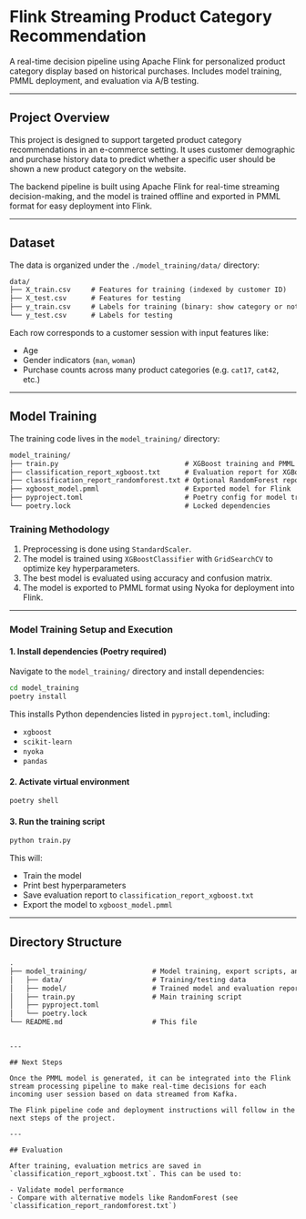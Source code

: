 # Flink Streaming Product Category Recommendation

A real-time decision pipeline using Apache Flink for personalized product category display based on historical purchases. Includes model training, PMML deployment, and evaluation via A/B testing.

---

## Project Overview

This project is designed to support targeted product category recommendations in an e-commerce setting. It uses customer demographic and purchase history data to predict whether a specific user should be shown a new product category on the website.

The backend pipeline is built using Apache Flink for real-time streaming decision-making, and the model is trained offline and exported in PMML format for easy deployment into Flink.

---

## Dataset

The data is organized under the `./model_training/data/` directory:

```txt
data/
├── X_train.csv     # Features for training (indexed by customer ID)
├── X_test.csv      # Features for testing
├── y_train.csv     # Labels for training (binary: show category or not)
└── y_test.csv      # Labels for testing
```

Each row corresponds to a customer session with input features like:

- Age
- Gender indicators (`man`, `woman`)
- Purchase counts across many product categories (e.g. `cat17`, `cat42`, etc.)

---

## Model Training

The training code lives in the `model_training/` directory:

```txt
model_training/
├── train.py                               # XGBoost training and PMML export
├── classification_report_xgboost.txt      # Evaluation report for XGBoost
├── classification_report_randomforest.txt # Optional RandomForest report
├── xgboost_model.pmml                     # Exported model for Flink
├── pyproject.toml                         # Poetry config for model training
└── poetry.lock                            # Locked dependencies
```

### Training Methodology

1. Preprocessing is done using `StandardScaler`.
2. The model is trained using `XGBoostClassifier` with `GridSearchCV` to optimize key hyperparameters.
3. The best model is evaluated using accuracy and confusion matrix.
4. The model is exported to PMML format using Nyoka for deployment into Flink.

---

### Model Training Setup and Execution

#### 1. Install dependencies (Poetry required)

Navigate to the `model_training/` directory and install dependencies:

```bash
cd model_training
poetry install
```

This installs Python dependencies listed in `pyproject.toml`, including:

- `xgboost`
- `scikit-learn`
- `nyoka`
- `pandas`

#### 2. Activate virtual environment

```bash
poetry shell
```

#### 3. Run the training script

```bash
python train.py
```

This will:

- Train the model
- Print best hyperparameters
- Save evaluation report to `classification_report_xgboost.txt`
- Export the model to `xgboost_model.pmml`

---

## Directory Structure

```txt
.
├── model_training/                # Model training, export scripts, and Poetry environment
│   ├── data/                      # Training/testing data
│   ├── model/                     # Trained model and evaluation reports
│   ├── train.py                   # Main training script
│   ├── pyproject.toml
│   └── poetry.lock
└── README.md                      # This file
```

```

---

## Next Steps

Once the PMML model is generated, it can be integrated into the Flink stream processing pipeline to make real-time decisions for each incoming user session based on data streamed from Kafka.

The Flink pipeline code and deployment instructions will follow in the next steps of the project.

---

## Evaluation

After training, evaluation metrics are saved in `classification_report_xgboost.txt`. This can be used to:

- Validate model performance
- Compare with alternative models like RandomForest (see `classification_report_randomforest.txt`)
